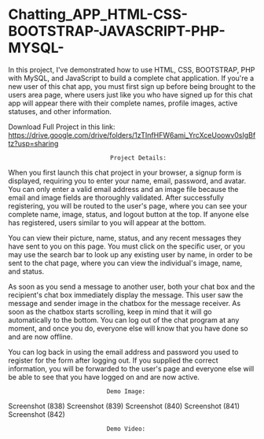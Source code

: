 # Chatting_APP_HTML-CSS-BOOTSTRAP-JAVASCRIPT-PHP-MYSQL-
In this project, I've demonstrated how to use HTML, CSS, BOOTSTRAP, PHP with MySQL, and JavaScript to build a complete chat application. If you're a new user of this chat app, you must first sign up before being brought to the users area page, where users just like you who have signed up for this chat app will appear there with their complete names, profile images, active statuses, and other information.

Download Full Project in this link: https://drive.google.com/drive/folders/1zTInfHFW6ami_YrcXceUoowv0sIgBftz?usp=sharing

                                 Project Details:
When you first launch this chat project in your browser, a signup form is displayed, requiring you to enter your name, email, password, and avatar. You can only enter a valid email address and an image file because the email and image fields are thoroughly validated. After successfully registering, you will be routed to the user's page, where you can see your complete name, image, status, and logout button at the top. If anyone else has registered, users similar to you will appear at the bottom.

You can view their picture, name, status, and any recent messages they have sent to you on this page. You must click on the specific user, or you may use the search bar to look up any existing user by name, in order to be sent to the chat page, where you can view the individual's image, name, and status.

As soon as you send a message to another user, both your chat box and the recipient's chat box immediately display the message. This user saw the message and sender image in the chatbox for the message receiver. As soon as the chatbox starts scrolling, keep in mind that it will go automatically to the bottom. You can log out of the chat program at any moment, and once you do, everyone else will know that you have done so and are now offline.

You can log back in using the email address and password you used to register for the form after logging out. If you supplied the correct information, you will be forwarded to the user's page and everyone else will be able to see that you have logged on and are now active.

                                Demo Image:
Screenshot (838) Screenshot (839) Screenshot (840) Screenshot (841) Screenshot (842)

                                Demo Video:
